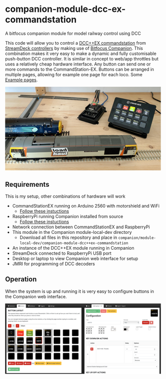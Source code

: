 # companion-module-dcc-ex-commandstation

A bitfocus companion module for model railway control using DCC 

This code will allow you to control a [DCC++EX commandstation](https://dcc-ex.com/index.html) from [StreamDeck controllers](https://www.elgato.com/en/stream-deck) by making use of [Bitfocus Companion](https://bitfocus.io). This combination makes it very easy to make a dynamic and fully customisable push-button DCC controller. It is similar in concept to web/app throttles but uses a relatively cheap hardware interface. Any button can send one or more commands to the CommandStation-EX. Buttons can be arranged in multiple pages, allowing for example one page for each loco. Some [Example pages](EXAMPLES.md).

![](/images/IMG_4662.jpeg)

## Requirements
This is my setup, other combinations of hardware will work

* CommandStationEX running on Arduino 2560 with motorshield and WiFi
  * [Follow these instuctions](https://dcc-ex.com/get-started/index.html)
* RaspberryPi running Companion installed from source
  * [Follow these instuctions](https://github.com/bitfocus/companion/wiki/Manual-Install-on-Raspberry-Pi)
* Network connection between CommandStationEX and RaspberryPi
* This module in the Companion module-local-dev directory
  * Download all files in this repository and place in `companion/module-local-dev/companion-module-dcc++ex-commandstation`
* An instance of the DCC++EX module running in Companion
* StreamDeck connected to RaspberryPi USB port
* Desktop or laptop to view Companion web interface for setup
* JMRI for programming of DCC decoders

## Operation
When the system is up and running it is very easy to configure buttons in the Companion web interface.

![](/images/buttons.png)